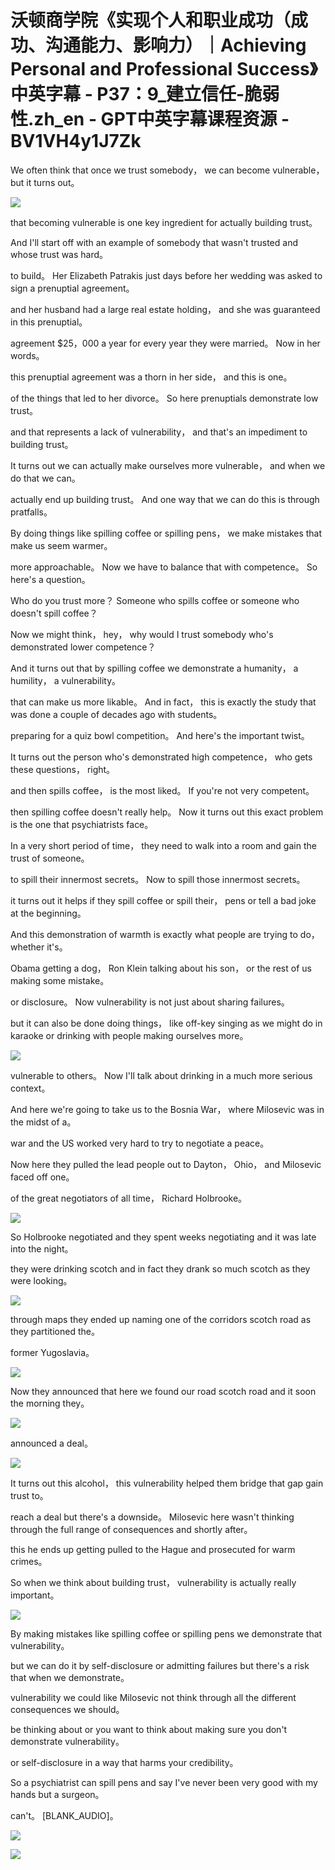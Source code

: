 # 沃顿商学院《实现个人和职业成功（成功、沟通能力、影响力）｜Achieving Personal and Professional Success》中英字幕 - P37：9_建立信任-脆弱性.zh_en - GPT中英字幕课程资源 - BV1VH4y1J7Zk

We often think that once we trust somebody， we can become vulnerable， but it turns out。

![](img/caabc5e7032aa376dde6adb6719b5e34_1.png)

that becoming vulnerable is one key ingredient for actually building trust。

And I'll start off with an example of somebody that wasn't trusted and whose trust was hard。

to build。 Her Elizabeth Patrakis just days before her wedding was asked to sign a prenuptial agreement。

and her husband had a large real estate holding， and she was guaranteed in this prenuptial。

agreement $25，000 a year for every year they were married。 Now in her words。

this prenuptial agreement was a thorn in her side， and this is one。

of the things that led to her divorce。 So here prenuptials demonstrate low trust。

and that represents a lack of vulnerability， and that's an impediment to building trust。

It turns out we can actually make ourselves more vulnerable， and when we do that we can。

actually end up building trust。 And one way that we can do this is through pratfalls。

By doing things like spilling coffee or spilling pens， we make mistakes that make us seem warmer。

more approachable。 Now we have to balance that with competence。 So here's a question。

Who do you trust more？ Someone who spills coffee or someone who doesn't spill coffee？

Now we might think， hey， why would I trust somebody who's demonstrated lower competence？

And it turns out that by spilling coffee we demonstrate a humanity， a humility， a vulnerability。

that can make us more likable。 And in fact， this is exactly the study that was done a couple of decades ago with students。

preparing for a quiz bowl competition。 And here's the important twist。

It turns out the person who's demonstrated high competence， who gets these questions， right。

and then spills coffee， is the most liked。 If you're not very competent。

then spilling coffee doesn't really help。 Now it turns out this exact problem is the one that psychiatrists face。

In a very short period of time， they need to walk into a room and gain the trust of someone。

to spill their innermost secrets。 Now to spill those innermost secrets。

it turns out it helps if they spill coffee or spill their， pens or tell a bad joke at the beginning。

And this demonstration of warmth is exactly what people are trying to do， whether it's。

Obama getting a dog， Ron Klein talking about his son， or the rest of us making some mistake。

or disclosure。 Now vulnerability is not just about sharing failures。

but it can also be done doing things， like off-key singing as we might do in karaoke or drinking with people making ourselves more。

![](img/caabc5e7032aa376dde6adb6719b5e34_3.png)

vulnerable to others。 Now I'll talk about drinking in a much more serious context。

And here we're going to take us to the Bosnia War， where Milosevic was in the midst of a。

war and the US worked very hard to try to negotiate a peace。

Now here they pulled the lead people out to Dayton， Ohio， and Milosevic faced off one。

of the great negotiators of all time， Richard Holbrooke。

![](img/caabc5e7032aa376dde6adb6719b5e34_5.png)

So Holbrooke negotiated and they spent weeks negotiating and it was late into the night。

they were drinking scotch and in fact they drank so much scotch as they were looking。

![](img/caabc5e7032aa376dde6adb6719b5e34_7.png)

through maps they ended up naming one of the corridors scotch road as they partitioned the。

former Yugoslavia。

![](img/caabc5e7032aa376dde6adb6719b5e34_9.png)

Now they announced that here we found our road scotch road and it soon the morning they。

![](img/caabc5e7032aa376dde6adb6719b5e34_11.png)

announced a deal。

![](img/caabc5e7032aa376dde6adb6719b5e34_13.png)

It turns out this alcohol， this vulnerability helped them bridge that gap gain trust to。

reach a deal but there's a downside。 Milosevic here wasn't thinking through the full range of consequences and shortly after。

this he ends up getting pulled to the Hague and prosecuted for warm crimes。

So when we think about building trust， vulnerability is actually really important。

![](img/caabc5e7032aa376dde6adb6719b5e34_15.png)

By making mistakes like spilling coffee or spilling pens we demonstrate that vulnerability。

but we can do it by self-disclosure or admitting failures but there's a risk that when we demonstrate。

vulnerability we could like Milosevic not think through all the different consequences we should。

be thinking about or you want to think about making sure you don't demonstrate vulnerability。

or self-disclosure in a way that harms your credibility。

So a psychiatrist can spill pens and say I've never been very good with my hands but a surgeon。

can't。 [BLANK_AUDIO]。

![](img/caabc5e7032aa376dde6adb6719b5e34_17.png)

![](img/caabc5e7032aa376dde6adb6719b5e34_18.png)
